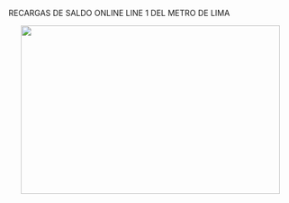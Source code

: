 RECARGAS DE SALDO ONLINE LINE 1 DEL METRO DE LIMA

<p align="center">
<img width="460" height="300" src="https://julioarteta/Proyecto-linea1-recargadesaldo-online">
</p>

